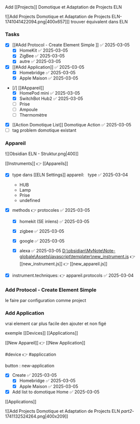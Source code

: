 Add [[Projects]] Domotique et Adaptation de Projects ELN

![[Add Projects Domotique et Adaptation de Projects ELN-1741041422094.png|400x657]]]
trouver équivalent dans ELN
### Tasks

- [x] [[#Add Protocol - Create Element Simple ]] ✅ 2025-03-05
	- [x] HomeKit ✅ 2025-03-05
	- [x] ZigBee ✅ 2025-03-05
	- [x] autre ✅ 2025-03-05
- [x] [[#Add Application]] ✅ 2025-03-05
	- [x] Homebridge ✅ 2025-03-05
	- [x] Apple Maison ✅ 2025-03-05
- [/] [[#Appareil]]
	- [x] HomePod mini ✅ 2025-03-05
	- [x] SwitchBot Hub2 ✅ 2025-03-05
	- [ ] Prise
	- [ ] Ampoule
	- [ ] Thermomètre
- [x] [[Action Domotique List]] Domotique Action ✅ 2025-03-05
- [ ] tag problem domotique existant

### Appareil

![[Obsidian ELN - Struktur.png|400]]

[[Instruments]] 👉 [[Appareils]]
- [x] type dans [[ELN Settings]] appareil:   type ✅ 2025-03-04
    - HUB
    - Lamp
    - Prise
    - undefined
- [x] methods 👉 protocoles ✅ 2025-03-05
	- [x] homekit   (SE inlens) ✅ 2025-03-05
	- [x] zigbee ✅ 2025-03-05
	- [x] google ✅ 2025-03-05
	- [x] alexa ✅ 2025-03-05
[D:\obsidian\MyNote\Note-globale\Assets\javascript\templater\new_instrument.js](file:///d%3A/obsidian/MyNote/Note-globale/Assets/javascript/templater/new_instrument.js) 👉
	[[new_instrument.js]] 👉 [[new_appareil.js]]


- [x] instrument.techniques:  👉  appareil.protocols ✅ 2025-03-04



### Add Protocol - Create Element Simple
le faire par configuration comme project

### Add Application
vrai element car plus facile den ajouter et non figé

exemple [[Devices]] [[Applications]]

[[New Appareil]] 👉 [[New Application]]

#device 👉 #appliccation

button : new-application


- [x] Create ✅ 2025-03-05
	- [x] Homebridge ✅ 2025-03-05
	- [x] Apple Maison ✅ 2025-03-05
- [x] Add list to domotique Home ✅ 2025-03-05

[[Applications]]

![[Add Projects Domotique et Adaptation de Projects ELN _part2_-1741132524264.png|400x209]]